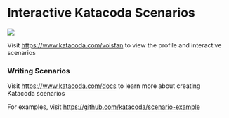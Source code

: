 # Interactive Katacoda Scenarios

[![](http://shields.katacoda.com/katacoda/volsfan/count.svg)](https://www.katacoda.com/volsfan "Get your profile on Katacoda.com")

Visit https://www.katacoda.com/volsfan to view the profile and interactive scenarios

### Writing Scenarios
Visit https://www.katacoda.com/docs to learn more about creating Katacoda scenarios

For examples, visit https://github.com/katacoda/scenario-example
